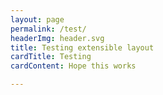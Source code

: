 ```yaml
---
layout: page
permalink: /test/
headerImg: header.svg
title: Testing extensible layout
cardTitle: Testing
cardContent: Hope this works

---
```


